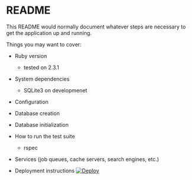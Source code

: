 # README

This README would normally document whatever steps are necessary to get the
application up and running.

Things you may want to cover:

* Ruby version
  - tested on 2.3.1

* System dependencies
  - SQLite3 on developmenet

* Configuration

* Database creation

* Database initialization

* How to run the test suite
  - rspec

* Services (job queues, cache servers, search engines, etc.)

* Deployment instructions
  [![Deploy](https://www.herokucdn.com/deploy/button.svg)](https://heroku.com/deploy)

